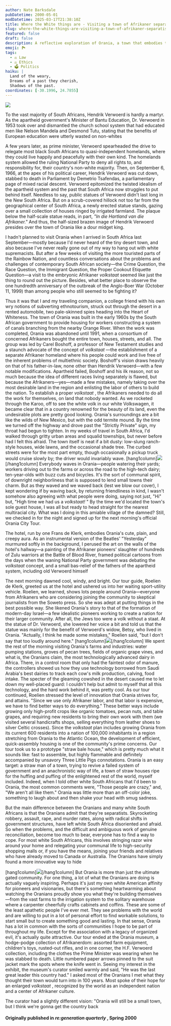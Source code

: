 ```yaml
---
author: Nate Barksdale
pubDatetime: 2000-05-01
modDatetime: 2025-03-17T21:38:10Z
title: Where the White things are - Visiting a town of Afrikaner separatists
slug: where-the-white-things-are-visiting-a-town-of-afrikaner-separatists
featured: false
draft: false
description: A reflective exploration of Orania, a town that embodies the legacy of apartheid ideologies while striving to carve out an Afrikaner identity in contemporary South Africa.
emoji: 🏞️
tags:
  - ⚖️ Law
  - ⚖️ Ethics
  - 🗳️ Politics
haiku: |
  Land of the weary,  
  Dreams of a past they cherish,  
  Shadows of the past.
coordinates: [-30.1996, 24.7855]
---
```


![](@assets/images/ZA41.jpg)

To the vast majority of South Africans, Hendrik Verwoerd is hardly a martyr. As the apartheid government's Minister of Bantu Education, Dr. Verwoerd in 1953 took over and dismantled the church school system that had educated men like Nelson Mandela and Desmond Tutu, stating that the benefits of European education were utterly wasted on non-whites

A few years later, as prime minister, Verwoerd spearheaded the drive to relegate most black South Africans to quasi-independent homelands, where they could live happily and peacefully with their own kind. The homelands system allowed the ruling National Party to deny all rights to, and responsibility for, their country's non-white majority. Then, on September 6, 1966, at the apex of his political career, Hendrik Verwoerd was cut down, stabbed to death in Parliament by Demetrio Tsafendas, a parliamentary page of mixed racial descent. Verwoerd epitomized the twisted idealism of the apartheid system and the past that South Africa now struggles to put behind itself. Needless to say, public statues of Verwoerd didn't last long in the New South Africa. But on a scrub-covered hillock not too far from the geographical center of South Africa, a newly erected statue stands, gazing over a small collection of houses ringed by irrigated farmland. The plaque below the half-scale statue reads, in part, _"In die Hartland van die Afrikaner."_ And thus, the half-sized brazen image of Hendrik Verwoerd presides over the town of Orania like a dour midget king.

I hadn't planned to visit Orania when I arrived in South Africa last September—mostly because I'd never heard of the tiny desert town, and also because I've never really gone out of my way to hang out with white supremacists. But after a few weeks of visiting the more touristed parts of the Rainbow Nation, and countless conversations about the problems and challenges of contemporary South African society—the Crime Question, the Race Question, the Immigrant Question, the Proper Cookout Etiquette Question—a visit to the embryonic Afrikaner _volkstaat_ seemed like just the thing to round out the picture. Besides, what better place to observe the one hundredth anniversary of the outbreak of the Anglo-Boer War (October 11, 1999) than among people who still seemed to be fighting it?

Thus it was that I and my traveling companion, a college friend with his own wry notions of subverting ethnotourism, struck out through the desert in a rented automobile, two pale-skinned spies heading into the Heart of Whiteness. The town of Orania was built in the early 1960s by the South African government to provide housing for workers constructing a system of canals branching from the nearby Orange River. When the work was completed, Orania was abandoned until 1991, when a consortium of concerned Afrikaners bought the entire town, houses, streets, and all. The group was led by Carel Boshoff, a professor of New Testament studies and a staunch advocate of the concept of _volkstaat_ —the establishment of a separate Afrikaner homeland where his people could work and live free of the inherent problems of multiethnic society. Boshoff's vision draws heavily on that of his father-in-law, none other than Hendrik Verwoerd—with a few notable modifications. Apartheid failed, Boshoff and his ilk reason, not so much because the idea of different races living separately is flawed, but because the Afrikaners—yes—made a few mistakes, namely taking over the most desirable land in the region and enlisting the labor of others to build the nation. To establish a proper _volkstaat_ , the Afrikaners needed to do all the work for themselves, on land that nobody wanted. As we rocketed through the Karoo, off to see the white volk in our white Volkswagen, it became clear that in a country renowned for the beauty of its land, even the undesirable plots are pretty good looking. Orania's surroundings are a bit like the wilds of New Mexico, but with the odd termite mound. By the time we turned off the highway and drove past the "Strictly Private" sign, my throat had begun to tighten. In my weeks of travel in South Africa, I'd walked through gritty urban areas and squalid townships, but never before had I felt this afraid. The town itself is neat if a bit dusty: low-slung ranch-style houses, wide lawns, and the occasional shade tree. The curbed streets were for the most part empty, though occasionally a pickup truck would cruise slowly by; the driver would invariably wave. [hang1column]![](@assets/images/ZA42.jpg)[/hang1column] Everybody waves in Orania—people watering their yards; workers driving out to the farms or across the road to the high-tech dairy; ten-year-olds with buzz cuts and bicycles. It's the sort of communal spirit, of downright neighborliness that is supposed to lend small towns their charm. But as they waved and we waved back (lest we blow our cover), I kept wondering if by waving back, by returning friendliness in kind, I wasn't somehow also agreeing with what people were doing, saying not just, "Hi" but, "High time we had us a _volkstaat!_ " By the time we'd located the town's sole guest house, I was all but ready to head straight for the nearest multiracial city. What was I doing in this amiable village of the damned? Still, we checked in for the night and signed up for the next morning's official Orania City Tour.

The hotel, run by one Frans de Klerk, embodies Orania's cute, plain, and creepy aura. As an instrumental version of the Beatles' "Yesterday" murmured softly in the background, I perused the art on the walls of the hotel's hallway—a painting of the Afrikaner pioneers' slaughter of hundreds of Zulu warriors at the Battle of Blood River, framed political cartoons from the days when the waning National Party government was debating the _volkstaat_ concept, and a small bas-relief of the fathers of the apartheid system, including old Verwoerd himself

The next morning dawned cool, windy, and bright. Our tour guide, Roelien de Klerk, greeted us at the hotel and ushered us into her waiting sport-utility vehicle. Roelien, we learned, shows lots people around Orania—everyone from Afrikaners who are considering joining the community to skeptical journalists from the Soweto press. So she was adept at putting things in the best possible way. She likened Orania's story to that of the formation of modern-day Israel—a few idealistic pioneers working to create a nation for their larger community. After all, the Jews too were a volk without a staat. At the statue of Dr. Verwoerd, she lowered her voice a bit and told us that the statue was mainly for the benefit of Verwoerd's widow, Betsy, who lived in Orania. "Actually, I think he made some mistakes," Roelien said, "but I don't say that too loudly around here." [hang1column]![](@assets/images/ZA40.jpg)[/hang1column] We spent the rest of the morning visiting Orania's farms and industries: water pumping stations, groves of pecan trees, fields of organic grape vines, and what is, the Oranians claim, the most technologically advanced dairy in Africa. There, in a control room that only had the faintest odor of manure, the controllers showed us how they use technology borrowed from Saudi Arabia's best dairies to track each cow's milk production, calving, food intake. The specter of the gleaming cowshed in the desert caused me to let down my well-placed guard: I couldn't help but admit to myself that all this technology, and the hard work behind it, was pretty cool. As our tour continued, Roelien stressed the level of innovation that Orania strives for, and attains. "Since we use only Afrikaner labor, and that labor is expensive, we have to find better ways to do everything." These better ways include growing only high-profit crops like organic tomatoes, pecan nuts, and table grapes, and requiring new residents to bring their own work with them (we visited several handicrafts shops, selling everything from leather shoes to silver Celtic crosses). Since the _volkstaat_ plan includes growing Orania from its current 600 residents into a nation of 100,000 inhabitants in a region stretching from Orania to the Atlantic Ocean, the development of efficient, quick-assembly housing is one of the community's prime concerns. Our tour took us to a prototype "straw bale house," which is pretty much what it sounds like: fast to assemble, but highly flammable and definitely accompanied by unsavory Three Little Pigs connotations. Orania is an easy target: a straw man of a town, trying to revive a failed system of government and an anachronistic way of life, a town of straw houses ripe for the huffing and puffing of the enlightened rest of the world, myself included. Indeed, when I told other white South Africans that I'd been to Orania, the most common comments were, "Those people are crazy," and, "We aren't all like them." Orania was little more than an off-color joke, something to laugh about and then shake your head with smug sadness.

But the main difference between the Oranians and many white South Africans is that the Oranians admit that they're separatists. Skyrocketing robbery, assault, rape, and murder rates, along with radical shifts in government structures, have left white South Africa disoriented and afraid. So when the problems, and the difficult and ambiguous work of genuine reconciliation, become too much to bear, everyone has to find a way to cope. For most white South Africans, this involves stringing razor wire around your home and relegating your communal life to high-security shopping malls or, if you have the means, joining your friends and relatives who have already moved to Canada or Australia. The Oranians have simply found a more innovative way to hide

[hang1column]![](@assets/images/ZA43.jpg)[/hang1column] But Orania is more than just the ultimate gated community. For one thing, a lot of what the Oranians are doing is actually vaguely inspiring. Perhaps it's just my own white American affinity for pioneers and visionaries, but there's something heartwarming about watching the Oranians proudly show you what they're building themselves—from the vast farms to the irrigation system to the solitary warehouse where a carpenter cheerfully crafts cabinets and coffins. These are some of the least apathetic people I've ever met. They see problems with the world and are willing to put in a lot of personal effort to find workable solutions, to start small but to create something good and lasting. In that sense, Orania has a lot in common with the sorts of communities I hope to be part of throughout my life. Except for the association with a legacy of organized evil, it's actually quite attractive. Our tour ended at the Orania museum, a hodge-podge collection of Afrikanerdom: assorted farm equipment, children's toys, rusted-out rifles, and in one corner, the H.F. Verwoerd collection, including the clothes the Prime Minister was wearing when he was stabbed to death. Little numbered paper arrows pinned to the suit jacket mark the spots where the knife went in. Seeing my interest in the exhibit, the museum's curator smiled warmly and said, "He was the last great leader this country had." I asked most of the Oranians I met what they thought their town would turn into in 100 years. Most spoke of their hope for an enlarged _volkstaat_ , recognized by the world as an independent nation and a center of Afrikaner culture.

The curator had a slightly different vision: "Orania will still be a small town, but I think we're gonna get the country back

#### Originally published in _re:generation quarterly_ , Spring 2000
